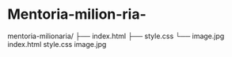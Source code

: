 # Mentoria-milion-ria-
mentoria-milionaria/
├── index.html
├── style.css
└── image.jpg
index.html
style.css
image.jpg
